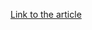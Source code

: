 [Link to the article](https://thehackernews.com/2025/06/android-trojan-crocodilus-now-active-in.html)
